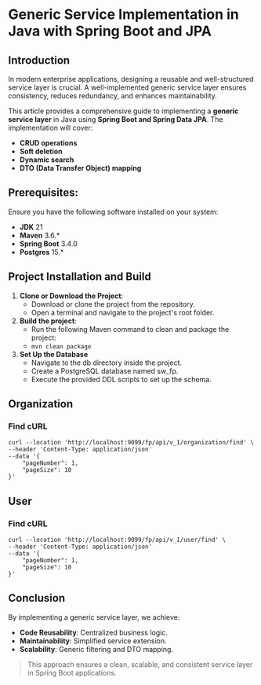 # Generic Service Implementation in Java with Spring Boot and JPA

## Introduction
In modern enterprise applications, designing a reusable and well-structured service layer is crucial. A well-implemented generic service layer ensures consistency, reduces redundancy, and enhances maintainability.

This article provides a comprehensive guide to implementing a **generic service layer** in Java using **Spring Boot and Spring Data JPA**. The implementation will cover:

* **CRUD operations**
* **Soft deletion**
* **Dynamic search**
* **DTO (Data Transfer Object) mapping**

## Prerequisites:
Ensure you have the following software installed on your system:

* **JDK** 21
* **Maven** 3.6.*
* **Spring Boot** 3.4.0
* **Postgres** 15.*

## Project Installation and Build
1. **Clone or Download the Project**:
    * Download or clone the project from the repository.
    * Open a terminal and navigate to the project's root folder.
2. **Build the project**:
   * Run the following Maven command to clean and package the project:
   * ```mvn clean package```
3. **Set Up the Database**
   * Navigate to the db directory inside the project. 
   * Create a PostgreSQL database named sw_fp. 
   * Execute the provided DDL scripts to set up the schema.

## Organization
### Find cURL

```
curl --location 'http://localhost:9099/fp/api/v_1/organization/find' \
--header 'Content-Type: application/json'
--data '{
    "pageNumber": 1,
    "pageSize": 10
}'
```

## User
### Find cURL

```
curl --location 'http://localhost:9099/fp/api/v_1/user/find' \
--header 'Content-Type: application/json'
--data '{
    "pageNumber": 1,
    "pageSize": 10
}'
```

## Conclusion
By implementing a generic service layer, we achieve:
* **Code Reusability**: Centralized business logic.
* **Maintainability**: Simplified service extension.
* **Scalability**: Generic filtering and DTO mapping.

> This approach ensures a clean, scalable, and consistent service layer in Spring Boot applications.